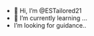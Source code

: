 - 👋 Hi, I’m @ESTailored21
- 🌱 I’m currently learning ...
-    I’m looking for guidance..

<!---
ESTailored21/ESTailored21 is a ✨ special ✨ repository because its `README.md` (this file) appears on your GitHub profile.
You can click the Preview link to take a look at your changes.
--->
